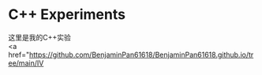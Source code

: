 # C++ Experiments
这里是我的C++实验 \
<a href="https://github.com/BenjaminPan61618/BenjaminPan61618.github.io/tree/main/IV</a>
